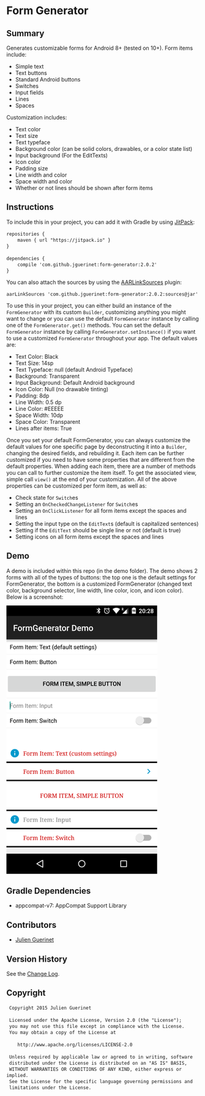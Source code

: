 # Form Generator

## Summary
Generates customizable forms for Android 8+ (tested on 10+). Form items include:

* Simple text
* Text buttons
* Standard Android buttons
* Switches
* Input fields
* Lines
* Spaces

Customization includes:

* Text color
* Text size
* Text typeface
* Background color (can be solid colors, drawables, or a color state list)
* Input background (For the EditTexts)
* Icon color
* Padding size
* Line width and color
* Space width and color
* Whether or not lines should be shown after form items

## Instructions
To include this in your project, you can add it with Gradle by using [JitPack][1]:

    repositories {
        maven { url "https://jitpack.io" }
    }

	dependencies {
	    compile 'com.github.jguerinet:form-generator:2.0.2'
	}

You can also attach the sources by using the [AARLinkSources][2] plugin:

	aarLinkSources 'com.github.jguerinet:form-generator:2.0.2:sources@jar'

[1]:https://jitpack.io
[2]:https://github.com/xujiaao/AARLinkSources

To use this in your project, you can either build an instance of the `FormGenerator` with its custom `Builder`, customizing
anything you might want to change or you can use the default `FormGenerator` instance by calling one of the `FormGenerator.get()` methods.
You can set the default `FormGenerator` instance by calling `FormGenerator.setInstance()` if you want to use a customized `FormGenerator` throughout your app. The default values are:

* Text Color: Black
* Text Size: 14sp
* Text Typeface: null (default Android Typeface)
* Background: Transparent
* Input Background: Default Android background
* Icon Color: Null (no drawable tinting)
* Padding: 8dp
* Line Width: 0.5 dp
* Line Color: #EEEEE
* Space Width: 10dp
* Space Color: Transparent
* Lines after items: True

Once you set your default FormGenerator, you can always customize the default values for one specific page by deconstructing it into a `Builder`, changing the desired fields, and rebuilding it.
Each item can be further customized if you need to have some properties that are different from the default properties. When adding each item, there are a number of methods you can call to further customize the item itself.
To get the associated view, simple call `view()` at the end of your customization. All of the above properties can be customized per form item, as well as:

* Check state for `Switch`es
* Setting an `OnCheckedChangeListener` for `Switch`es
* Setting an `OnClickListener` for all form items except the spaces and lines
* Setting the input type on the `EditText`s (default is capitalized sentences)
* Setting if the `EditText` should be single line or not (default is true)
* Setting icons on all form items except the spaces and lines

## Demo
A demo is included within this repo (in the demo folder). The demo shows 2 forms with all of the types of buttons:
the top one is the default settings for FormGenerator, the bottom is a customized FormGenerator (changed text color, background selector, line width, line color, icon, and icon color). Below is a screenshot:

![Demo Screenshot](assets/demo_screenshot.png)

## Gradle Dependencies
* appcompat-v7: AppCompat Support Library

## Contributors
* [Julien Guerinet](https://github.com/jguerinet)

## Version History
See the [Change Log](CHANGELOG.md).

## Copyright
	 Copyright 2015 Julien Guerinet

	 Licensed under the Apache License, Version 2.0 (the "License");
	 you may not use this file except in compliance with the License.
	 You may obtain a copy of the License at

	    http://www.apache.org/licenses/LICENSE-2.0

	 Unless required by applicable law or agreed to in writing, software
	 distributed under the License is distributed on an "AS IS" BASIS,
	 WITHOUT WARRANTIES OR CONDITIONS OF ANY KIND, either express or implied.
	 See the License for the specific language governing permissions and
	 limitations under the License.
